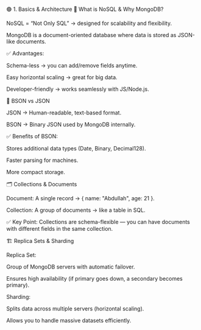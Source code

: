 🟢 1. Basics & Architecture
📌 What is NoSQL & Why MongoDB?

NoSQL = “Not Only SQL” → designed for scalability and flexibility.

MongoDB is a document-oriented database where data is stored as JSON-like documents.

✅ Advantages:

Schema-less → you can add/remove fields anytime.

Easy horizontal scaling → great for big data.

Developer-friendly → works seamlessly with JS/Node.js.

🧩 BSON vs JSON

JSON → Human-readable, text-based format.

BSON → Binary JSON used by MongoDB internally.

✅ Benefits of BSON:

Stores additional data types (Date, Binary, Decimal128).

Faster parsing for machines.

More compact storage.

🗂 Collections & Documents

Document: A single record → { name: "Abdullah", age: 21 }.

Collection: A group of documents → like a table in SQL.

✅ Key Point: Collections are schema-flexible — you can have documents with different fields in the same collection.

🏗 Replica Sets & Sharding

Replica Set:

Group of MongoDB servers with automatic failover.

Ensures high availability (if primary goes down, a secondary becomes primary).

Sharding:

Splits data across multiple servers (horizontal scaling).

Allows you to handle massive datasets efficiently.
